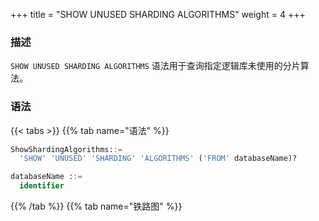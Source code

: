 +++
title = "SHOW UNUSED SHARDING ALGORITHMS"
weight = 4
+++

### 描述

`SHOW UNUSED SHARDING ALGORITHMS` 语法用于查询指定逻辑库未使用的分片算法。

### 语法

{{< tabs >}}
{{% tab name="语法" %}}
```sql
ShowShardingAlgorithms::=
  'SHOW' 'UNUSED' 'SHARDING' 'ALGORITHMS' ('FROM' databaseName)?

databaseName ::=
  identifier
```
{{% /tab %}}
{{% tab name="铁路图" %}}
<iframe frameborder="0" name="diagram" id="diagram" width="100%" height="100%"></iframe>
{{% /tab %}}
{{< /tabs >}}

### 补充说明

- 未指定 `databaseName` 时，默认是当前使用的 `DATABASE`。 如果也未使用 `DATABASE` 则会提示 `No database selected`。

### 返回值说明

| 列     | 说明          |
| ------| --------------|
| name  | 分片算法名称    |
| type  | 分片算法类型    |
| props | 分片算法参数    |

### 示例

- 查询指定逻辑库未使用的分片算法

```sql
SHOW UNUSED SHARDING ALGORITHMS;
```

```sql
mysql> SHOW UNUSED SHARDING ALGORITHMS;
+---------------+--------+-----------------------------------------------------+
| name          | type   | props                                               |
+---------------+--------+-----------------------------------------------------+
| t1_inline     | INLINE | algorithm-expression=t_order_${order_id % 2}        |
+---------------+--------+-----------------------------------------------------+
1 row in set (0.01 sec)
```

### 保留字

`SHOW`、`UNUSED`、`SHARDING`、`ALGORITHMS`、`FROM`

### 相关链接

- [保留字](/cn/user-manual/shardingsphere-proxy/distsql/syntax/reserved-word/)

